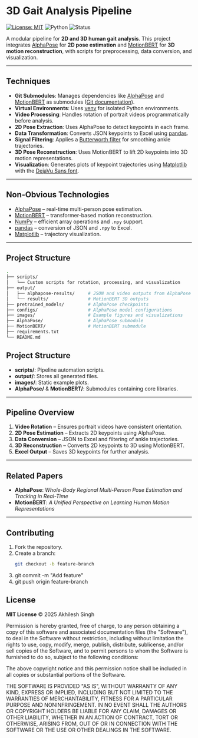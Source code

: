 # 3D Gait Analysis Pipeline
[![License: MIT](https://img.shields.io/badge/License-MIT-yellow.svg)](https://opensource.org/licenses/MIT)
![Python](https://img.shields.io/badge/Python-3.8%2B-blue)
![Status](https://img.shields.io/badge/Status-Active-green)

A modular pipeline for **2D and 3D human gait analysis**. This project integrates [AlphaPose](https://github.com/MVIG-SJTU/AlphaPose) for **2D pose estimation** and [MotionBERT](https://github.com/walter0807/MotionBERT) for **3D motion reconstruction**, with scripts for preprocessing, data conversion, and visualization.

---

## Techniques

- **Git Submodules**: Manages dependencies like [AlphaPose](AlphaPose/) and [MotionBERT](MotionBERT/) as submodules ([Git documentation](https://git-scm.com/book/en/v2/Git-Tools-Submodules)).  
- **Virtual Environments**: Uses [venv](https://docs.python.org/3/library/venv.html) for isolated Python environments.  
- **Video Processing**: Handles rotation of portrait videos programmatically before analysis.  
- **2D Pose Extraction**: Uses AlphaPose to detect keypoints in each frame.  
- **Data Transformation**: Converts JSON keypoints to Excel using [pandas](https://pandas.pydata.org/).  
- **Signal Filtering**: Applies a [Butterworth filter](https://en.wikipedia.org/wiki/Butterworth_filter) for smoothing ankle trajectories.  
- **3D Pose Reconstruction**: Uses MotionBERT to lift 2D keypoints into 3D motion representations.  
- **Visualization**: Generates plots of keypoint trajectories using [Matplotlib](https://matplotlib.org/) with the [DejaVu Sans font](https://dejavu-fonts.github.io/).  

---

## Non-Obvious Technologies

- [AlphaPose](https://github.com/MVIG-SJTU/AlphaPose) – real-time multi-person pose estimation.  
- [MotionBERT](https://github.com/walter0807/MotionBERT) – transformer-based motion reconstruction.  
- [NumPy](https://numpy.org/) – efficient array operations and `.npy` support.  
- [pandas](https://pandas.pydata.org/) – conversion of JSON and `.npy` to Excel.  
- [Matplotlib](https://matplotlib.org/) – trajectory visualization.  

---

## Project Structure

```bash
.
├── scripts/
│   └── Custom scripts for rotation, processing, and visualization
├── output/
│   ├── alphapose-results/     # JSON and video outputs from AlphaPose
│   └── results/               # MotionBERT 3D outputs
├── pretrained_models/         # AlphaPose checkpoints
├── configs/                   # AlphaPose model configurations
├── images/                    # Example figures and visualizations
├── AlphaPose/                 # AlphaPose submodule
├── MotionBERT/                # MotionBERT submodule
├── requirements.txt
└── README.md
```
## Project Structure

- **scripts/**: Pipeline automation scripts.  
- **output/**: Stores all generated files.  
- **images/**: Static example plots.  
- **AlphaPose/** & **MotionBERT/**: Submodules containing core libraries.  

---

## Pipeline Overview

1. **Video Rotation** – Ensures portrait videos have consistent orientation.  
2. **2D Pose Estimation** – Extracts 2D keypoints using AlphaPose.  
3. **Data Conversion** – JSON to Excel and filtering of ankle trajectories.  
4. **3D Reconstruction** – Converts 2D keypoints to 3D using MotionBERT.  
5. **Excel Output** – Saves 3D keypoints for further analysis.  

---

## Related Papers

- **AlphaPose**: *Whole-Body Regional Multi-Person Pose Estimation and Tracking in Real-Time*  
- **MotionBERT**: *A Unified Perspective on Learning Human Motion Representations*  

---

## Contributing

1. Fork the repository.  
2. Create a branch:  
   ```bash
   git checkout -b feature-branch
3. git commit -m "Add feature"
4. git push origin feature-branch
## License

**MIT License** © 2025 Akhilesh Singh

Permission is hereby granted, free of charge, to any person obtaining a copy of this software and associated documentation files (the "Software"), to deal in the Software without restriction, including without limitation the rights to use, copy, modify, merge, publish, distribute, sublicense, and/or sell copies of the Software, and to permit persons to whom the Software is furnished to do so, subject to the following conditions:

The above copyright notice and this permission notice shall be included in all copies or substantial portions of the Software.

THE SOFTWARE IS PROVIDED "AS IS", WITHOUT WARRANTY OF ANY KIND, EXPRESS OR IMPLIED, INCLUDING BUT NOT LIMITED TO THE WARRANTIES OF MERCHANTABILITY, FITNESS FOR A PARTICULAR PURPOSE AND NONINFRINGEMENT. IN NO EVENT SHALL THE AUTHORS OR COPYRIGHT HOLDERS BE LIABLE FOR ANY CLAIM, DAMAGES OR OTHER LIABILITY, WHETHER IN AN ACTION OF CONTRACT, TORT OR OTHERWISE, ARISING FROM, OUT OF OR IN CONNECTION WITH THE SOFTWARE OR THE USE OR OTHER DEALINGS IN THE SOFTWARE.
